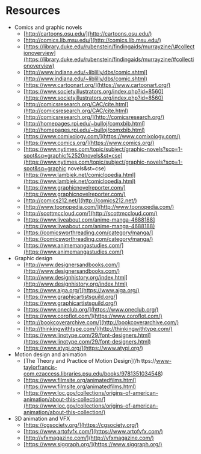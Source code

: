 # Resources

* Comics and graphic novels
  * [http://cartoons.osu.edu/](http://cartoons.osu.edu/)
  * [http://comics.lib.msu.edu/](http://comics.lib.msu.edu/)
  * [https://library.duke.edu/rubenstein/findingaids/murrayzine/\#collectionoverview](https://library.duke.edu/rubenstein/findingaids/murrayzine/#collectionoverview)
  * [http://www.indiana.edu/~liblilly/dbs/comic.shtml](http://www.indiana.edu/~liblilly/dbs/comic.shtml)
  * [https://www.cartoonart.org/](https://www.cartoonart.org/)
  * [https://www.societyillustrators.org/index.php?id=8560](https://www.societyillustrators.org/index.php?id=8560)
  * [http://comicsresearch.org/CAC/cite.html](http://comicsresearch.org/CAC/cite.html)
  * [http://comicsresearch.org/](http://comicsresearch.org/)
  * [http://homepages.rpi.edu/~bulloj/comxbib.html](http://homepages.rpi.edu/~bulloj/comxbib.html)
  * [https://www.comixology.com/](https://www.comixology.com/)
  * [https://www.comics.org/](https://www.comics.org/)
  * [https://www.nytimes.com/topic/subject/graphic-novels?scp=1-spot&sq=graphic%2520novels&st=cse](https://www.nytimes.com/topic/subject/graphic-novels?scp=1-spot&sq=graphic novels&st=cse)
  * [https://www.lambiek.net/comiclopedia.html](https://www.lambiek.net/comiclopedia.html)
  * [https://www.graphicnovelreporter.com/](https://www.graphicnovelreporter.com/)
  * [http://comics212.net/](http://comics212.net/)
  * [http://www.toonopedia.com/](http://www.toonopedia.com/)
  * [http://scottmccloud.com/](http://scottmccloud.com/)
  * [https://www.liveabout.com/anime-manga-4688188](https://www.liveabout.com/anime-manga-4688188)
  * [https://comicsworthreading.com/category/manga/](https://comicsworthreading.com/category/manga/)
  * [https://www.animemangastudies.com/](https://www.animemangastudies.com/) 
* Graphic design
  * [http://www.designersandbooks.com/](http://www.designersandbooks.com/)
  * [http://www.designhistory.org/index.html](http://www.designhistory.org/index.html)
  * [https://www.aiga.org/](https://www.aiga.org/)
  * [https://www.graphicartistsguild.org/](https://www.graphicartistsguild.org/)
  * [https://www.oneclub.org/](https://www.oneclub.org/)
  * [https://www.coroflot.com/](https://www.coroflot.com/)
  * [http://bookcoverarchive.com/](http://bookcoverarchive.com/)
  * [http://thinkingwithtype.com/](http://thinkingwithtype.com/)
  * [https://www.linotype.com/29/font-designers.html](https://www.linotype.com/29/font-designers.html)
  * [https://www.atypi.org/](https://www.atypi.org/)
* Motion design and animation
  * [The Theory and Practice of Motion Design](/h ttps://www-taylorfrancis-com.ezaccess.libraries.psu.edu/books/9781351034548)
  * [https://www.filmsite.org/animatedfilms.html](https://www.filmsite.org/animatedfilms.html)
  * [https://www.loc.gov/collections/origins-of-american-animation/about-this-collection/](https://www.loc.gov/collections/origins-of-american-animation/about-this-collection/)
* 3D animation and VFX
  * [https://cgsociety.org/](https://cgsociety.org/)
  * [https://www.artofvfx.com/](https://www.artofvfx.com/)
  * [http://vfxmagazine.com/](http://vfxmagazine.com/)
  * [https://www.siggraph.org/](https://www.siggraph.org/)




